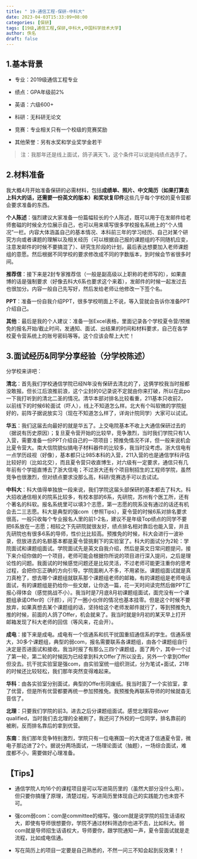 ```yaml
---
title: " 19-通信工程-保研-中科大"
date: 2023-04-03T15:33:09+08:00
categories: [保研]
tags: [19级,通信工程,保研,中科大,中国科学技术大学]
author: 佚名
draft: false
---
```


## 1.基本背景

- 专业：2019级通信工程专业

- 绩点：GPA年级前2%

- 英语：六级600+

- 科研：无科研无论文

- 竞赛：专业相关只有一个校级的竞赛奖励

- 其他荣誉：另有水奖和学业奖学金若干

> 注：我那年还是线上面试，鸽子满天飞，这个条件可以说是纯绩点选手了。

## 2.材料准备

我大概4月开始准备保研的必需材料，包括**成绩单、照片、中文简历（如果打算去上科大的话，还需要一份英文的版本）和奖状复印件**这些几乎每个学校的夏令营都会要求准备的东西。

**个人陈述**：强烈建议大家准备一份篇幅较长的个人陈述，既可以用于在发邮件给老师套磁的时候全方位展示自己，也可以用来填写很多学校报名系统上的“个人情况”一栏。内容大体涵盖自己的基本情况、本科前三年的学习经历、自己对某个研究方向或者课题的理解以及相关经历（可以根据自己报的课题组的不同随机应变，注意发邮件的时候不要搞混了）、研究生阶段的计划，最后表达想要加入老师课题组的意愿。然后根据不同学校的要求修改成不同的字数版本，到时候会节省很多时间。

**推荐信**：接下来是2封专家推荐信（一般是副高级以上职称的老师写的），如果直博的话是强制要求（好像去科大6系也要求这个来着），发邮件的时候一起发过去也很加分。内容一般自己先写好，然后发给老师让他修改一下签个名。

**PPT**：准备一份自我介绍PPT，很多学校明面上不说，等入营就会告诉你准备PPT介绍自己。

**其他**：最后是我的个人建议：准备一张Excel表格，里面记录各个学校夏令营/预推免的报名开始/截止时间，发通知、面试、出结果的时间和材料要求，自己在各学校夏令营系统上的账号密码等等。这个应该会帮上大忙！

## 3.面试经历&同学分享经验（分学校陈述）

分学校来讲吧：

**清北**：首先我们学校通信学院已经N年没有保研去清北的了，这俩学校我当时报都没敢报。但长江后浪推前浪，这个尘封的0记录说不定就由你来打破，所以在此po一下我打听到的清北二圣的情况。清华本部对排名比较看重，211基本只收前2，以前线下的时候6轮面试（吓人），线上不知道怎么样。北大有个叫软微的学院挺好的，前阵子据说放实习（现在不知道怎么样了，详询计院同学）大家可以试试。

**华五**：我们这届去向最好的就是华五了。上交电院基本不收上大通信保研过去的（据说有历史原因）；复旦夏令营开始的比较早，竞争激烈，当时我们学院只有1人入营，需要准备一份PPT介绍自己的一项项目；预推免情况不详，但一般来说机会比夏令营大。南大信院貌似搞电子材料器件的比较多，我当时没考虑。浙大信电有一点学历歧视（好像），基本都只让985本科的入营，211入营的也是通信学科评估比较好的（比如北交），而且夏令营只收直博生，对六级有一定要求，通信只有几年前有个学姐直博去了浙大信电；不过浙大还有个项目制招生的工程师学院，虽然竞争也很激烈，但对绩点要求没那么高，科研/竞赛选手可以去试试。

**中科大**：科大值得单独放一段来说，我们学院这届头部保研的基本都去了科大。科大招收通信相关的院系比较多，有校本部的6系，先研院，苏州有个医工所，还有个著名的科软。报名系统里可以填3个志愿，第一志愿的院系没有通过的话还有机会去二三志愿。科大是典型的强com（参照Tips），夏令营的时候6系对排名要求很高，一般只收每个专业报名人里的前1-2名，建议不是年级Top绩点的同学不要把6系放在一志愿；相较之下先研院就很友好，绩点排名相对靠后也能入营，并且先研院也有很多6系的导师，性价比比较高。预推免的时候，科大会进行一波补录，但放进去的名额基本都是夏令营挑剩下的实验室了。科大的面试分为2轮：学院面试和课题组面试。学院面试先是英文自我介绍，然后是英文日常问题提问，接下来介绍你做的一个项目，老师可能会根据你所说的项目进行深入提问，之后是理论性的问题。我面试的时候感觉问题还是比较灵活，不过老师可能更注重你的思考过程，会把你忘正确的方向引导。学院面刷人不多，不用紧张。课题组面试就是真刀真枪了，想去哪个课题组就联系那个课题组老师的邮箱，有的课题组是老师电话面试，有的课题组是扔给你一些文献，让你选一篇，花一天时间读完然后做PPT汇报心得体会（感觉挑战不小）。我当时是7月底8月初课题组面试，面完没有一个课题组承诺Offer的（汗颜），问了一圈小伙伴的情况也基本挂零。但是这个时候不要放弃，如果真想去某个课题组的话，坚持给这个老师发邮件就行了，等到预推免九推的时候，前面的人鸽了Offer，机会就来了。我当时就是9月初的某天早上打开邮箱发现了科大老师的回信（等风来，花会开）。

**成电**：接下来是成电。成电有一个信通系和抗干扰国重招通信系的学生。信通系很大，30多个课题组，典型的弱com，报名需要联系各课题组，由各个课题组自行决定是否进面试和接收。我当时报了有那么三四个课题组，面了两个，其中一个过了第一轮，第二轮的时候因为已经拿到科大Offer了所以没去，另外一个拿到Offer但没去。抗干扰实验室是强com，由实验室统一组织测试，分为笔试+面试，21年的时候还比较轻松，我们那年突然变得难起来。

**华科**：由各实验室分别面试，典型的Offer形同废纸。我当时面了一个实验室，拿了优营，但是所有优营都要再统一参加预推免。我预推免再联系导师的时候就杳无音信了。

**北理**：只要我们学院的前3。进去之后分课题组面试。感觉北理容易over qualified，当时我们去北理的全被刷了，我还问了外校的一位同学，排名靠前的被刷，反而排名靠后的拿到优营。

**东南**：我们那年竞争特别激烈，学院只有一位电赛国一的大佬进了信通夏令营，微电子那边进了2个。据说分两场面试，一场理论面试（抽题），一场综合面试，难度都不小，需要做好心理准备。



## 【Tips】

- 通信学院人均16个的课程项目是可以写进简历里的（虽然大部分没什么用）。但只要你搞懂了原理，清楚过程，写进简历里体现自己的实践能力也未尝不可。

- 强com弱com：com是committee的缩写。强com就是说学院的招生话语权大，即使有导师很想要你，学院不通过材料筛选你也进不去，比如科大。弱com就是导师招生话语权大，导师要你，跟学院通知一声，夏令营面试就是走流程，比如成电信通。

- 写在简历上的项目一定要是自己熟悉的，不然一问三不知会起到反效果！！


